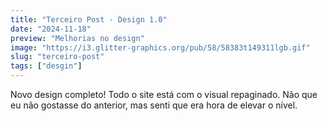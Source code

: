 ```yaml
---
title: "Terceiro Post - Design 1.0"
date: "2024-11-18"
preview: "Melhorias no design"
image: "https://i3.glitter-graphics.org/pub/58/58383t149311lgb.gif"
slug: "terceiro-post"
tags: ["desgin"]
---
```


Novo design completo! Todo o site está com o visual repaginado. Não que eu não gostasse do anterior, mas senti que era hora de elevar o nível.
